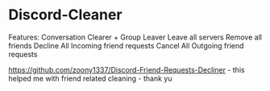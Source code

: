 # Discord-Cleaner

Features:
Conversation Clearer + Group Leaver
Leave all servers
Remove all friends
Decline All Incoming friend requests
Cancel All Outgoing friend requests

https://github.com/zoony1337/Discord-Friend-Requests-Decliner - this helped me with friend related cleaning - thank yu
